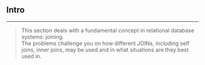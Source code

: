 ## Intro
---
> This section deals with a fundamental concept in relational database systems: joining. <br>
> The problems challenge you on how different JOINs, including self joins, inner joins, may be used and in what situations are they best used in.
